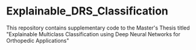 # Explainable_DRS_Classification

This repository contains supplementary code to the Master's Thesis titled "Explainable Multiclass Classification using Deep Neural Networks for Orthopedic Applications"
